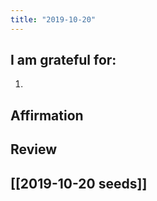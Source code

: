 ```yaml
---
title: "2019-10-20"
---
```

## I am grateful for:
1. 

## Affirmation

## Review



## [[2019-10-20 seeds]]
